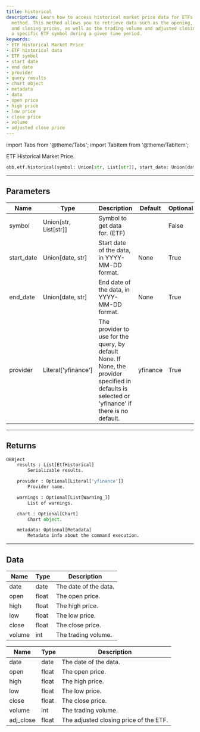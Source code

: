 ```yaml
---
title: historical
description: Learn how to access historical market price data for ETFs with the OBB.etf.historical()
  method. This method allows you to retrieve data such as the opening, high, low,
  and closing prices, as well as the trading volume and adjusted closing price for
  a specific ETF symbol during a given time period.
keywords:
- ETF Historical Market Price
- ETF historical data
- ETF symbol
- start date
- end date
- provider
- query results
- chart object
- metadata
- data
- open price
- high price
- low price
- close price
- volume
- adjusted close price
---
```



<!-- markdownlint-disable MD012 MD031 MD033 -->

import Tabs from '@theme/Tabs';
import TabItem from '@theme/TabItem';

ETF Historical Market Price.

```python wordwrap
obb.etf.historical(symbol: Union[str, List[str]], start_date: Union[date, str] = None, end_date: Union[date, str] = None, provider: Literal[str] = yfinance)
```

---

## Parameters

<Tabs>
<TabItem value="standard" label="Standard">

| Name | Type | Description | Default | Optional |
| ---- | ---- | ----------- | ------- | -------- |
| symbol | Union[str, List[str]] | Symbol to get data for. (ETF) |  | False |
| start_date | Union[date, str] | Start date of the data, in YYYY-MM-DD format. | None | True |
| end_date | Union[date, str] | End date of the data, in YYYY-MM-DD format. | None | True |
| provider | Literal['yfinance'] | The provider to use for the query, by default None. If None, the provider specified in defaults is selected or 'yfinance' if there is no default. | yfinance | True |
</TabItem>

</Tabs>

---

## Returns

```python wordwrap
OBBject
    results : List[EtfHistorical]
        Serializable results.

    provider : Optional[Literal['yfinance']]
        Provider name.

    warnings : Optional[List[Warning_]]
        List of warnings.

    chart : Optional[Chart]
        Chart object.

    metadata: Optional[Metadata]
        Metadata info about the command execution.
```

---

## Data

<Tabs>
<TabItem value="standard" label="Standard">

| Name | Type | Description |
| ---- | ---- | ----------- |
| date | date | The date of the data. |
| open | float | The open price. |
| high | float | The high price. |
| low | float | The low price. |
| close | float | The close price. |
| volume | int | The trading volume. |
</TabItem>

<TabItem value='yfinance' label='yfinance'>

| Name | Type | Description |
| ---- | ---- | ----------- |
| date | date | The date of the data. |
| open | float | The open price. |
| high | float | The high price. |
| low | float | The low price. |
| close | float | The close price. |
| volume | int | The trading volume. |
| adj_close | float | The adjusted closing price of the ETF. |
</TabItem>

</Tabs>

